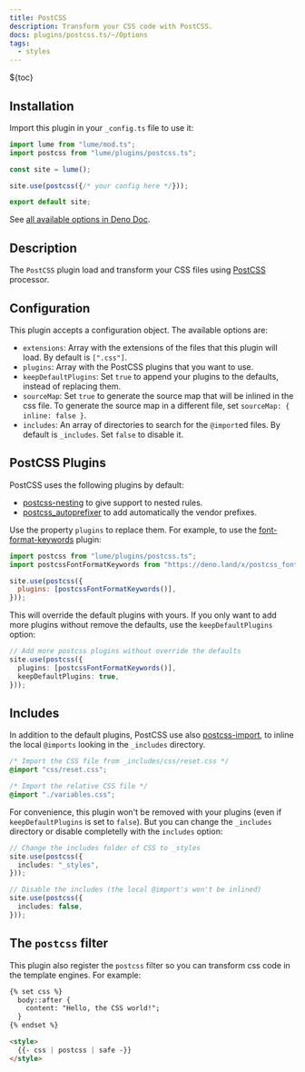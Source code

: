 ```yaml
---
title: PostCSS
description: Transform your CSS code with PostCSS.
docs: plugins/postcss.ts/~/Options
tags:
  - styles
---
```


${toc}

## Installation

Import this plugin in your `_config.ts` file to use it:

```js
import lume from "lume/mod.ts";
import postcss from "lume/plugins/postcss.ts";

const site = lume();

site.use(postcss({/* your config here */}));

export default site;
```

See
[all available options in Deno Doc](https://doc.deno.land/https/deno.land/x/lume/plugins/postcss.ts/~/Options).

## Description

The `PostCSS` plugin load and transform your CSS files using
[PostCSS](https://postcss.org/) processor.

## Configuration

This plugin accepts a configuration object. The available options are:

- `extensions`: Array with the extensions of the files that this plugin will
  load. By default is `[".css"]`.
- `plugins`: Array with the PostCSS plugins that you want to use.
- `keepDefaultPlugins`: Set `true` to append your plugins to the defaults,
  instead of replacing them.
- `sourceMap`: Set `true` to generate the source map that will be inlined in the
  css file. To generate the source map in a different file, set
  `sourceMap: { inline: false }`.
- `includes`: An array of directories to search for the `@import`ed files. By
  default is `_includes`. Set `false` to disable it.

## PostCSS Plugins

PostCSS uses the following plugins by default:

- [postcss-nesting](https://github.com/lumeland/postcss-nesting) to give support
  to nested rules.
- [postcss_autoprefixer](https://deno.land/x/postcss_autoprefixer) to add
  automatically the vendor prefixes.

Use the property `plugins` to replace them. For example, to use the
[font-format-keywords](https://deno.land/x/postcss_font_format_keywords) plugin:

```js
import postcss from "lume/plugins/postcss.ts";
import postcssFontFormatKeywords from "https://deno.land/x/postcss_font_format_keywords/mod.js";

site.use(postcss({
  plugins: [postcssFontFormatKeywords()],
}));
```

This will override the default plugins with yours. If you only want to add more
plugins without remove the defaults, use the `keepDefaultPlugins` option:

```ts
// Add more postcss plugins without override the defaults
site.use(postcss({
  plugins: [postcssFontFormatKeywords()],
  keepDefaultPlugins: true,
}));
```

## Includes

In addition to the default plugins, PostCSS use also
[postcss-import](https://deno.land/x/postcss_import), to inline the local
`@imports` looking in the `_includes` directory.

```css
/* Import the CSS file from _includes/css/reset.css */
@import "css/reset.css";

/* Import the relative CSS file */
@import "./variables.css";
```

For convenience, this plugin won't be removed with your plugins (even if
`keepDefaultPlugins` is set to `false`). But you can change the `_includes`
directory or disable completelly with the `includes` option:

```ts
// Change the includes folder of CSS to _styles
site.use(postcss({
  includes: "_styles",
}));
```

```ts
// Disable the includes (the local @import's won't be inlined)
site.use(postcss({
  includes: false,
}));
```

## The `postcss` filter

This plugin also register the `postcss` filter so you can transform css code in
the template engines. For example:

```html
{% set css %}
  body::after {
    content: "Hello, the CSS world!";
  }
{% endset %}

<style>
  {{- css | postcss | safe -}}
</style>
```
